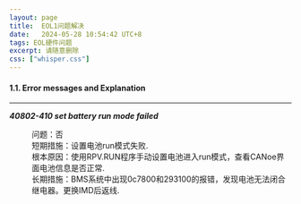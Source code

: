 ```yaml
---
layout: page
title:  EOL1问题解决
date:   2024-05-28 10:54:42 UTC+8
tags: EOL硬件问题
excerpt: 请随意删除
css: ["whisper.css"]
---
```


<!-- 注释：修改文字部分即可，不要修改其他带有<>的东西 --> 
<h4>1.1. Error messages and Explanation</h4>
<hr class="docutils" />
<dl class="simple">

 
<dt><em><b>40802-410 set battery run mode failed</b></em></dt><dd><p>
    问题：否<br>
    短期措施：设置电池run模式失败.<br>
    根本原因：使用RPV.RUN程序手动设置电池进入run模式，查看CANoe界面电池信息是否正常.<br>
    长期措施：BMS系统中出现0c7800和293100的报错，发现电池无法闭合继电器。更换IMD后返线.</p>
</dd>
